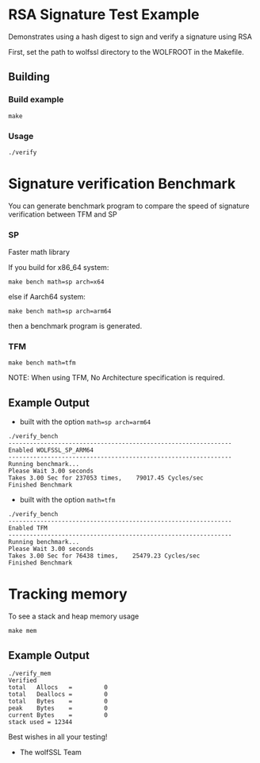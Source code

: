 # RSA Signature Test Example

Demonstrates using a hash digest to sign and verify a signature using RSA

First, set the path to wolfssl directory to the WOLFROOT in the Makefile.

## Building

### Build example

```
make 
```

### Usage
```
./verify
```

# Signature verification Benchmark

You can generate benchmark program to compare the speed of signature verification between TFM and SP
### SP
Faster math library

If you build for x86_64 system:
```
make bench math=sp arch=x64
```
else if Aarch64 system: 
```
make bench math=sp arch=arm64
``` 
then a benchmark program is generated.
### TFM

```
make bench math=tfm
```
NOTE: When using TFM, No Architecture specification is required.
## Example Output
- built with the option `math=sp arch=arm64`
```
./verify_bench
---------------------------------------------------------------
Enabled WOLFSSL_SP_ARM64
---------------------------------------------------------------
Running benchmark...
Please Wait 3.00 seconds
Takes 3.00 Sec for 237053 times,    79017.45 Cycles/sec
Finished Benchmark
```


- built with the option `math=tfm`
```
./verify_bench
---------------------------------------------------------------
Enabled TFM
---------------------------------------------------------------
Running benchmark...
Please Wait 3.00 seconds
Takes 3.00 Sec for 76438 times,    25479.23 Cycles/sec
Finished Benchmark
```

# Tracking memory
To see a stack and heap memory usage

```
make mem
```
## Example Output
```
./verify_mem
Verified
total   Allocs   =         0
total   Deallocs =         0
total   Bytes    =         0
peak    Bytes    =         0
current Bytes    =         0
stack used = 12344
```


Best wishes in all your testing!

- The wolfSSL Team

